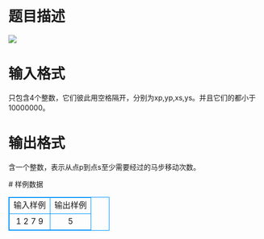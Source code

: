 # 

 
 # 题目描述 
<p>
<img border="0" src="/source/joyoi/tyvj-3634/img/aHR0cDovL3d3dy5qb3lvaS5jbi9wcm9ibGVtL3R5dmotMzYzNC9wcm9ibGVtc19pbWFnZXMvMjQ4Ny8xMTkzXzEuanBn.jpg"></p> 

 
 # 输入格式 
<p>
只包含4个整数，它们彼此用空格隔开，分别为xp,yp,xs,ys。并且它们的都小于10000000。</p> 

 
 # 输出格式 
<p>
含一个整数，表示从点p到点s至少需要经过的马步移动次数。</p> 
# 样例数据
<style>
        table,table tr th, table tr td { border:1px solid #0094ff; }
        table { width: 200px; min-height: 25px; line-height: 25px; text-align: center; border-collapse: collapse;}   
    </style>
<table>
	<tr>
		<td>输入样例</td>
		<td>输出样例</td>
	</tr>
<tr><td>1 2 7 9</td><td>5</td></tr></table>
